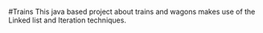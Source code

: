 #Trains
This java based project about trains and wagons makes use of the 
Linked list and Iteration techniques.
